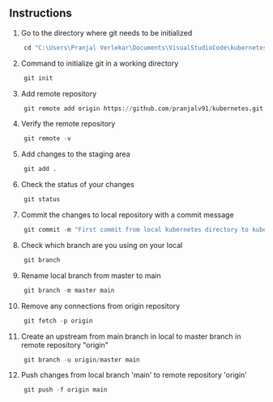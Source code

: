 <!--- 
This is a test file with instructions for first commit from local branch 'main' to remote repo 'origin'
--->

## Instructions

1. Go to the directory where git needs to be initialized<br />
```python
    cd "C:\Users\Pranjal Verlekar\Documents\VisualStudioCode\kubernetes"
```

2. Command to initialize git in a working directory<br />
```python
    git init
```

3. Add remote repository<br />
```python
    git remote add origin https://github.com/pranjalv91/kubernetes.git
```

4. Verify the remote repository<br />
```python
    git remote -v
```

5. Add changes to the staging area<br />
```python
    git add .
```

6. Check the status of your changes<br />
```python
    git status
```
	
7. Commit the changes to local repository with a commit message<br />
```python
    git commit -m "First commit from local kubernetes directory to kubernetes repository"
```
	
8. Check which branch are you using on your local<br />
```python
    git branch
```

<!--- 
Should return "master" as the local branch which is not correct. It should be "main" and not "master"
The branch needs to renamed from master to main in local.
And an upstream connection needs to be made from local branch 'main' to remote repo branch 'origin/master'
This will be done in the next few steps below.
--->	
 
9. Rename local branch from master to main<br />
```python
    git branch -m master main
```

10. Remove any connections from origin repository<br />
```python
    git fetch -p origin
```

11. Create an upstream from main branch in local to master branch in remote repository "origin"<br />
```python
    git branch -u origin/master main
```

12. Push changes from local branch 'main' to remote repository 'origin'<br />
```python
    git push -f origin main
```

<!--- Use the -f option to force push changes only for the first time from the main branch to remote repo 'origin' --->
